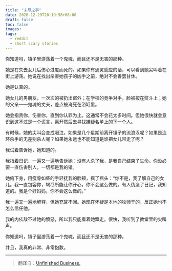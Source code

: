 ```yaml
---
title: "未尽之事"
date: 2020-12-29T20:19:58+08:00
draft: false
toc: false
images:
tags: 
  - reddit
  - short scary stories
---
```


你知道吗，镇子里游荡着一个鬼魂，而且还不是无害的那种。

她是在失去女儿后伤心过度而死的。如果你有通灵感应的话，可以看到她尖叫着在街上游荡。她说在找出杀害她孩子的凶手之前，绝对不会善罢甘休。

她是认真的。

她女儿的男朋友，一次次的被扔出窗外；在学校的竞争对手，脸被按在熨斗上；她的父亲——鬼魂的丈夫，差点被淹死在浴缸里。

她会指责你，伤害你，直到你认罪为止。这通常不会花太多时间。但她很快就会意识到这不过是一个谎言，离开然后去寻找嫌疑名单上的下一个人。

有时候，她的尖叫会变成啜泣。如果是几个星期前离开镇子的流浪汉呢？如果是连环杀手的无差别杀人呢？如果她永远也不能知道是谁把女儿带走了呢？

我试着告诉她，她知道的。

我指着日记，一遍又一遍地告诉她：没有人杀了我，是我自己结束了生命。你没必要一直伤害别人，一切都是我的错。

她俯下身，用瘦骨如柴的手轻抚我的脸颊，摇了摇头：“你不是，我了解自己的女儿。我一直包容你，竭尽所能让你开心，你不会这么做的。有人伪造了日记，我知道的。我是个好妈妈，你不会这么做的。”

我一遍又一遍地解释，但她充耳不闻。她现在怀疑是本地的牧师干的，反正她也不怎么信任他。

我的内疚敌不过她的愤怒，所以我只能看着她飘走。很快，我听到了教堂里的尖叫声。

你知道吗，镇子里游荡着一个鬼魂，而且还不是无害的那种。

并且，我真的非常、非常抱歉。

------

> 翻译自：[Unfinished Business.](https://www.reddit.com/r/shortscarystories/comments/dzkzne/unfinished_business/)

